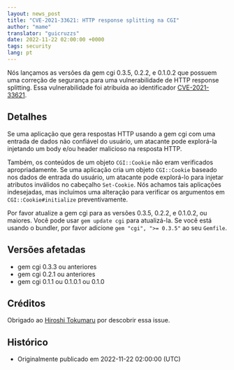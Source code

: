 ```yaml
---
layout: news_post
title: "CVE-2021-33621: HTTP response splitting na CGI"
author: "mame"
translator: "guicruzzs"
date: 2022-11-22 02:00:00 +0000
tags: security
lang: pt
---
```


Nós lançamos as versões da gem cgi 0.3.5, 0.2.2, e 0.1.0.2 que possuem uma correção de segurança para uma vulnerabilidade de HTTP response splitting.
Essa vulnerabilidade foi atribuída ao identificador [CVE-2021-33621](https://www.cve.org/CVERecord?id=CVE-2021-33621).

## Detalhes

Se uma aplicação que gera respostas HTTP usando a gem cgi com uma entrada de dados não confiável do usuário, um atacante pode explorá-la injetando um body e/ou header malicioso na resposta HTTP.

Também, os conteúdos de um objeto `CGI::Cookie` não eram verificados apropriadamente. Se uma aplicação cria um objeto `CGI::Cookie` baseado nos dados de entrada do usuário, um atacante pode explorá-lo para injetar atributos inválidos no cabeçalho `Set-Cookie`. Nós achamos tais aplicações indesejadas, mas incluímos uma alteração para verificar os argumentos em `CGI::Cookie#initialize` preventivamente.

Por favor atualize a gem cgi para as versões 0.3.5, 0.2.2, e 0.1.0.2, ou maiores. Você pode usar `gem update cgi` para atualizá-la.
Se você está usando o bundler, por favor adicione `gem "cgi", ">= 0.3.5"` ao seu `Gemfile`.

## Versões afetadas

* gem cgi 0.3.3 ou anteriores
* gem cgi 0.2.1 ou anteriores
* gem cgi 0.1.1 ou 0.1.0.1 ou 0.1.0

## Créditos

Obrigado ao [Hiroshi Tokumaru](https://hackerone.com/htokumaru?type=user) por descobrir essa issue.

## Histórico

* Originalmente publicado em 2022-11-22 02:00:00 (UTC)

